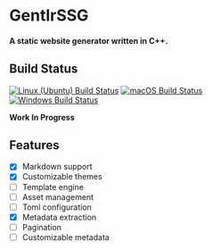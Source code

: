# GentlrSSG
#### A static website generator written in C++.

## Build Status
[![Linux (Ubuntu) Build Status](https://github.com/trizyal/GentlrSSG/actions/workflows/ubuntu.yml/badge.svg)](https://github.com/trizyal/GentlrSSG/actions/workflows/ubuntu.yml)
[![macOS Build Status](https://github.com/trizyal/GentlrSSG/actions/workflows/macos.yml/badge.svg)](https://github.com/trizyal/GentlrSSG/actions/workflows/macos.yml)
[![Windows Build Status](https://github.com/trizyal/GentlrSSG/actions/workflows/windows.yml/badge.svg)](https://github.com/trizyal/GentlrSSG/actions/workflows/windows.yml)

**Work In Progress**

## Features
- [x] Markdown support
- [x] Customizable themes
- [ ] Template engine
- [ ] Asset management
- [ ] Toml configuration
- [x] Metadata extraction
- [ ] Pagination
- [ ] Customizable metadata
